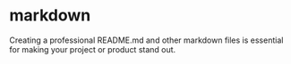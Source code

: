 # markdown
Creating a professional README.md and other markdown files is essential for making your project or product stand out.
